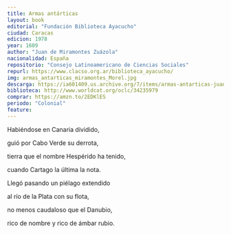 ```yaml
---
title: Armas antárticas
layout: book
editorial: "Fundación Biblioteca Ayacucho"
ciudad: Caracas
edicion: 1978
year: 1609
author: "Juan de Miramontes Zuázola"
nacionalidad: España
repositorio: "Consejo Latinoamericano de Ciencias Sociales"
repurl: https://www.clacso.org.ar/biblioteca_ayacucho/
img: armas_antarticas_miramontes_Morel.jpg
descarga: https://ia601409.us.archive.org/7/items/armas-antarticas-juan-de-miramontes-y-zuazola/Armas_antarticas_Juan_de_Miramontes_y_Zuazola.pdf
biblioteca: http://www.worldcat.org/oclc/34235979
comprar: https://amzn.to/2EDKlES
periodo: "Colonial"
feature: 
---
```

 

Habiéndose en Canaria dividido,
 
guió por Cabo Verde su derrota, 
 
tierra que el nombre Hespérido ha tenido,
 
cuando Cartago la última la nota.
 
Llegó pasando un piélago extendido
 
al río de la Plata con su flota,
 
no menos caudaloso que el Danubio,
 
rico de nombre y rico de ámbar rubio.

